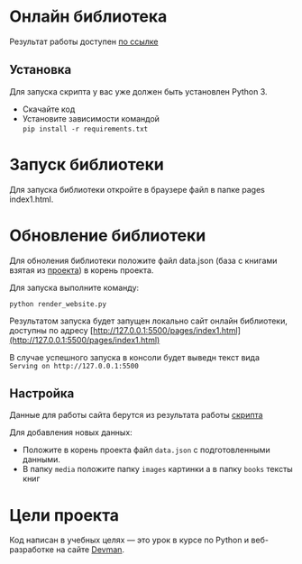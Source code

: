 # Онлайн библиотека

Результат работы доступен [по ссылке](https://sim0n89.github.io/onlineLibraryHtml/pages/index1.html)

## Установка
Для запуска скрипта у вас уже должен быть установлен Python 3. 
* Скачайте код
* Установите зависимости командой   
```pip install -r requirements.txt```

# Запуск библиотеки

Для запуска библиотеки откройте в браузере файл в папке pages index1.html.


# Обновление библиотеки
Для обноления библиотеки положите файл data.json (база с книгами взятая из  [проекта](https://github.com/sim0n89/onlineLibrary)) в корень проекта.

Для запуска выполните команду:

```python render_website.py```

Результатом запуска будет запущен локально сайт онлайн библиотеки, доступны по адресу [http://127.0.0.1:5500/pages/index1.html](http://127.0.0.1:5500/pages/index1.html)

В случае успешного запуска в консоли будет выведн текст вида    
`Serving on http://127.0.0.1:5500`

## Настройка
Данные для работы сайта берутся из результата работы [скрипта](https://github.com/sim0n89/onlineLibrary)

Для добавления новых данных: 
* Положите в корень проекта файл `data.json` с подготовленными данными.
* В папку `media` положите папку `images` картинки а в папку `books` тексты книг

# Цели проекта

Код написан в учебных целях — это урок в курсе по Python и веб-разработке на сайте [Devman](https://dvmn.org/).